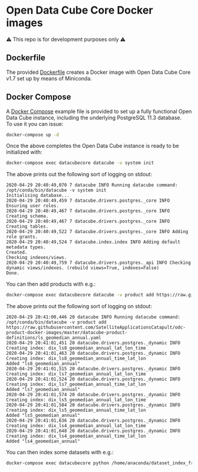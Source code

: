 # Open Data Cube Core Docker images

:warning: This repo is for development purposes only :warning:

## Dockerfile
The provided [Dockerfile](Dockerfile) creates a Docker image with Open Data Cube Core v1.7 set up by means of Miniconda.

## Docker Compose
A [Docker Compose](docker-compose.yml) example file is provided to set up a fully functional Open Data Cube instance, including the underlying PostgreSQL 11.3 database.\
To use it you can issue:

```bash
docker-compose up -d
```

Once the above completes the Open Data Cube instance is ready to be initialized with:

```bash
docker-compose exec datacubecore datacube -v system init
```

The above prints out the following sort of logging on stdout:

```
2020-04-29 20:40:49,070 7 datacube INFO Running datacube command: /opt/conda/bin/datacube -v system init
Initialising database...
2020-04-29 20:40:49,459 7 datacube.drivers.postgres._core INFO Ensuring user roles.
2020-04-29 20:40:49,467 7 datacube.drivers.postgres._core INFO Creating schema.
2020-04-29 20:40:49,467 7 datacube.drivers.postgres._core INFO Creating tables.
2020-04-29 20:40:49,522 7 datacube.drivers.postgres._core INFO Adding role grants.
2020-04-29 20:40:49,524 7 datacube.index.index INFO Adding default metadata types.
Created.
Checking indexes/views.
2020-04-29 20:40:49,759 7 datacube.drivers.postgres._api INFO Checking dynamic views/indexes. (rebuild views=True, indexes=False)
Done.
```

You can then add products with e.g.:

```bash
docker-compose exec datacubecore datacube -v product add https://raw.githubusercontent.com/SatelliteApplicationsCatapult/odc-product-docker-images/master/datacube-product-definitions/ls_geomedian_annual.yaml
```

The above prints out the following sort of logging on stdout:

```
2020-04-29 20:41:00,446 20 datacube INFO Running datacube command: /opt/conda/bin/datacube -v product add https://raw.githubusercontent.com/SatelliteApplicationsCatapult/odc-product-docker-images/master/datacube-product-definitions/ls_geomedian_annual.yaml
2020-04-29 20:41:01,451 20 datacube.drivers.postgres._dynamic INFO Creating index: dix_ls8_geomedian_annual_lat_lon_time
2020-04-29 20:41:01,463 20 datacube.drivers.postgres._dynamic INFO Creating index: dix_ls8_geomedian_annual_time_lat_lon
Added "ls8_geomedian_annual"
2020-04-29 20:41:01,515 20 datacube.drivers.postgres._dynamic INFO Creating index: dix_ls7_geomedian_annual_lat_lon_time
2020-04-29 20:41:01,524 20 datacube.drivers.postgres._dynamic INFO Creating index: dix_ls7_geomedian_annual_time_lat_lon
Added "ls7_geomedian_annual"
2020-04-29 20:41:01,574 20 datacube.drivers.postgres._dynamic INFO Creating index: dix_ls5_geomedian_annual_lat_lon_time
2020-04-29 20:41:01,584 20 datacube.drivers.postgres._dynamic INFO Creating index: dix_ls5_geomedian_annual_time_lat_lon
Added "ls5_geomedian_annual"
2020-04-29 20:41:01,636 20 datacube.drivers.postgres._dynamic INFO Creating index: dix_ls4_geomedian_annual_lat_lon_time
2020-04-29 20:41:01,648 20 datacube.drivers.postgres._dynamic INFO Creating index: dix_ls4_geomedian_annual_time_lat_lon
Added "ls4_geomedian_annual"
```

You can then index some datasets with e.g.:

```bash
docker-compose exec datacubecore python /home/anaconda/dataset_index_from_s3_bucket.py public-eo-data -p common_sensing/fiji/landsat_8_geomedian/2019 --endpoint_url="http://s3-uk-1.sa-catapult.co.uk" --unsigned_requests --start_date 1960-01-01 --end_date 2030-01-01
```

